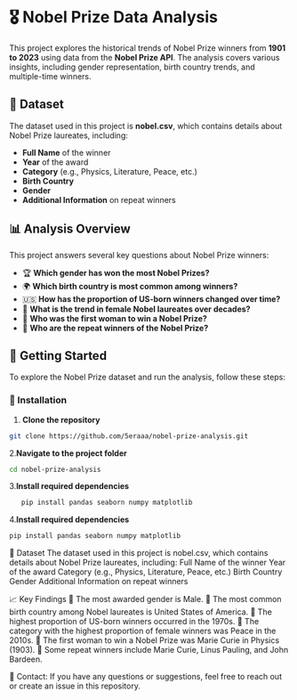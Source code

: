 # 🎖️ Nobel Prize Data Analysis  

This project explores the historical trends of Nobel Prize winners from **1901 to 2023** using data from the **Nobel Prize API**. The analysis covers various insights, including gender representation, birth country trends, and multiple-time winners.  

## 📂 Dataset  
The dataset used in this project is **nobel.csv**, which contains details about Nobel Prize laureates, including:  
- **Full Name** of the winner  
- **Year** of the award  
- **Category** (e.g., Physics, Literature, Peace, etc.)  
- **Birth Country**  
- **Gender**  
- **Additional Information** on repeat winners  

## 📊 Analysis Overview  
This project answers several key questions about Nobel Prize winners:  
- 🏆 **Which gender has won the most Nobel Prizes?**  
- 🌍 **Which birth country is most common among winners?**  
- 🇺🇸 **How has the proportion of US-born winners changed over time?**  
- 👩 **What is the trend in female Nobel laureates over decades?**  
- 🥇 **Who was the first woman to win a Nobel Prize?**  
- 🔁 **Who are the repeat winners of the Nobel Prize?**  

## 🚀 Getting Started  
To explore the Nobel Prize dataset and run the analysis, follow these steps:  

### 🔧 Installation  
1. **Clone the repository**  
```bash
git clone https://github.com/5eraaa/nobel-prize-analysis.git
```
2.**Navigate to the project folder**
```bash
cd nobel-prize-analysis
```
3.**Install required dependencies**
```bash
   pip install pandas seaborn numpy matplotlib
```
4.**Install required dependencies**
```bash
pip install pandas seaborn numpy matplotlib
```

📂 Dataset
The dataset used in this project is nobel.csv, which contains details about Nobel Prize laureates, including:
Full Name of the winner
Year of the award
Category (e.g., Physics, Literature, Peace, etc.)
Birth Country
Gender
Additional Information on repeat winners

📈 Key Findings
🔹 The most awarded gender is Male.
🔹 The most common birth country among Nobel laureates is United States of America.
🔹 The highest proportion of US-born winners occurred in the 1970s.
🔹 The category with the highest proportion of female winners was Peace in the 2010s.
🔹 The first woman to win a Nobel Prize was Marie Curie in Physics (1903).
🔹 Some repeat winners include Marie Curie, Linus Pauling, and John Bardeen.

📧 Contact: If you have any questions or suggestions, feel free to reach out or create an issue in this repository.
